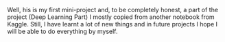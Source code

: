 Well, his is my first mini-project and, to be completely honest, a part of the project (Deep Learning Part) I mostly copied from another notebook from Kaggle. Still, I have learnt a lot of new things and in future projects I hope I will be able to do everything by myself.
